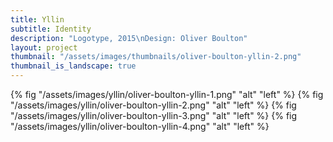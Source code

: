 ```yaml
---
title: Yllin
subtitle: Identity
description: "Logotype, 2015\nDesign: Oliver Boulton"
layout: project
thumbnail: "/assets/images/thumbnails/oliver-boulton-yllin-2.png"
thumbnail_is_landscape: true
---
```


{% fig "/assets/images/yllin/oliver-boulton-yllin-1.png" "alt" "left" %}
{% fig "/assets/images/yllin/oliver-boulton-yllin-2.png" "alt" "left" %}
{% fig "/assets/images/yllin/oliver-boulton-yllin-3.png" "alt" "left" %}
{% fig "/assets/images/yllin/oliver-boulton-yllin-4.png" "alt" "left" %}